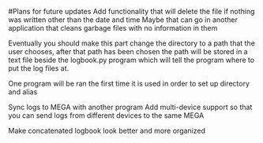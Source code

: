 #Plans for future updates
Add functionality that will delete the file if nothing was written other than the date and time
    Maybe that can go in another application that cleans garbage files with no information in them

Eventually you should make this part change the directory to a path that the user chooses, after that path has been chosen the path will be stored in a text file beside the logbook.py program which will tell the program where to put the log files at.

One program will be ran the first time it is used in order to set up directory and alias

Sync logs to MEGA with another program
  Add multi-device support so that you can send logs from different devices to the same MEGA

Make concatenated logbook look better and more organized
